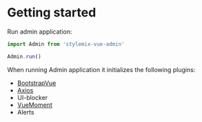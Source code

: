 # Getting started

Run admin application:

```javascript
import Admin from 'stylemix-vue-admin'

Admin.run()
```

When running Admin application it initializes the following plugins:

* [BootstrapVue](https://bootstrap-vue.js.org/docs)
* [Axios](https://github.com/axios/axios)
* UI-blocker
* [VueMoment](https://github.com/brockpetrie/vue-moment)
* Alerts

